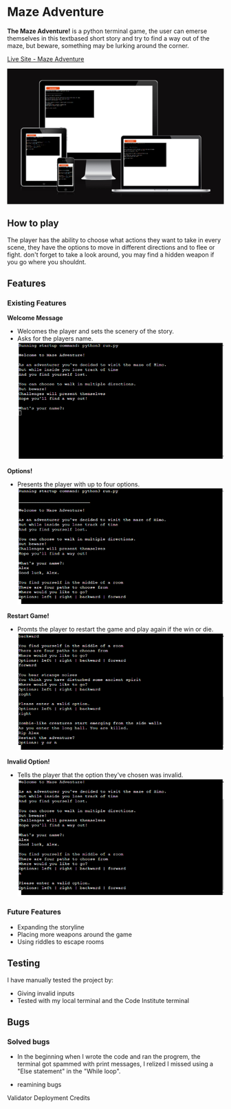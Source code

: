 # Maze Adventure
**The Maze Adventure!** is a python terminal game, the user can emerse themselves in this textbased short story and try to find a way out of the maze, but beware, something may be lurking around the corner.

[Live Site - Maze Adventure](https://mazeadventure.herokuapp.com/)

![amiresponsive](assets/images/amiresponsive.png)

## How to play
The player has the ability to choose what actions they want to take in every scene, they have the options to move in different directions and to flee or fight. don't forget to take a look around, you may find a hidden weapon if you go where you shouldnt.

## Features
### Existing Features

**Welcome Message**
- Welcomes the player and sets the scenery of the story.
- Asks for the players name.
![welcome](assets/images/featureone.png)

**Options!**
- Presents the player with up to four options.
![options](assets/images/featuretwo.png)

**Restart Game!**
- Promts the player to restart the game and play again if the win or die.
![restart](assets/images/featurethree.png)

**Invalid Option!**
- Tells the player that the option they've chosen was invalid.
![invalid](assets/images/featurefour.png)

### Future Features
- Expanding the storyline
- Placing more weapons around the game
- Using riddles to escape rooms

## Testing
I have manually tested the project by:
- Giving invalid inputs
- Tested with my local terminal and the Code Institute terminal

## Bugs
### Solved bugs
- In the beginning when I wrote the code and ran the progrem, the terminal got spammed with print messages, I relized I missed using a "Else statement" in the "While loop".

- reamining bugs

Validator
Deployment
Credits